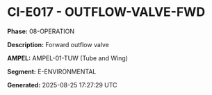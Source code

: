 # CI-E017 - OUTFLOW-VALVE-FWD

**Phase:** 08-OPERATION

**Description:** Forward outflow valve

**AMPEL:** AMPEL-01-TUW (Tube and Wing)

**Segment:** E-ENVIRONMENTAL

**Generated:** 2025-08-25 17:27:29 UTC
